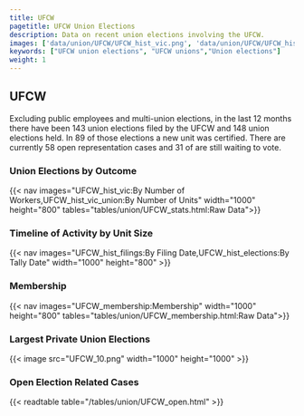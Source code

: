 ```yaml
---
title: UFCW
pagetitle: UFCW Union Elections
description: Data on recent union elections involving the UFCW.
images: ['data/union/UFCW/UFCW_hist_vic.png', 'data/union/UFCW/UFCW_hist_size.png', 'data/union/UFCW/UFCW_10.png']
keywords: ["UFCW union elections", "UFCW unions","Union elections"]
weight: 1
---
```

##  UFCW

Excluding public employees and multi-union elections, in the last 12 months there have been 143 union elections filed by the UFCW and 148 union elections held. In 89 of those elections a new unit was certified. There are currently 58 open representation cases and 31 of are still waiting to vote.

### Union Elections by Outcome
{{< nav images="UFCW_hist_vic:By Number of Workers,UFCW_hist_vic_union:By Number of Units" width="1000" height="800" tables="tables/union/UFCW_stats.html:Raw Data">}}

### Timeline of Activity by Unit Size
{{< nav images="UFCW_hist_filings:By Filing Date,UFCW_hist_elections:By Tally Date" width="1000" height="800" >}}

### Membership
{{< nav images="UFCW_membership:Membership" width="1000" height="800" tables="tables/union/UFCW_membership.html:Raw Data">}}

### Largest Private Union Elections
{{< image src="UFCW_10.png" width="1000" height="1000"  >}}

### Open Election Related Cases
{{< readtable table="/tables/union/UFCW_open.html" >}}

